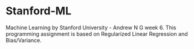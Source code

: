 # Stanford-ML
Machine Learning by Stanford University - Andrew N G week 6. This programming assignment is based on Regularized Linear Regression and Bias/Variance.
